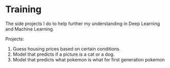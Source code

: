 # Training
The side projects I do to help further my understanding in Deep Learning and Machine Learning. 

Projects: 
1. Guess housing prices based on certain conditions. 
2. Model that predicts if a picture is a cat or a dog. 
3. Model that predicts what pokemon is what for first generation pokemon
